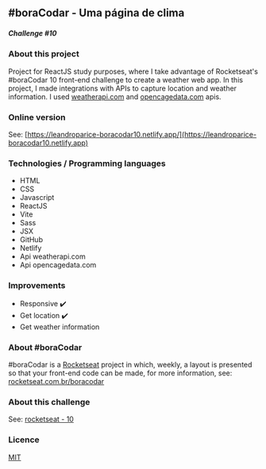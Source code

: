 ## #boraCodar - Uma página de clima

##### Challenge #10

### About this project

Project for ReactJS study purposes, where I take advantage of Rocketseat's #boraCodar 10 front-end challenge to create a weather web app.
In this project, I made integrations with APIs to capture location and weather information.
I used [weatherapi.com](https://www.weatherapi.com) and [opencagedata.com](https://opencagedata.com) apis.

### Online version

See: [https://leandroparice-boracodar10.netlify.app/](https://leandroparice-boracodar10.netlify.app)

### Technologies / Programming languages

- HTML
- CSS
- Javascript
- ReactJS
- Vite
- Sass
- JSX
- GitHub
- Netlify
- Api weatherapi.com
- Api opencagedata.com

### Improvements

- Responsive ✔️
- Get location ✔️
- Get weather information

### About #boraCodar

#boraCodar is a [Rocketseat](https://rocketseat.com.br) project in which, weekly, a layout is presented so that your front-end code can be made, for more information, see: [rocketseat.com.br/boracodar](https://rocketseat.com.br/boracodar)

### About this challenge

See: [rocketseat - 10](https://www.rocketseat.com.br/boracodar/desafios-anteriores/uma-pagina-de-clima-desafio-10)

### Licence

[MIT](https://choosealicense.com/licenses/mit/)
